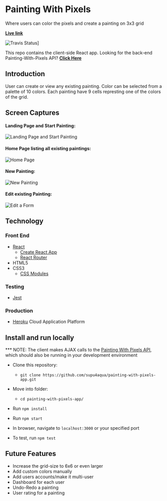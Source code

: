   # Painting With Pixels

  Where users can color the pixels and create a painting on 3x3 grid

  **[Live link](hhttps://painting-with-pixels-app.mesupi.now.sh/)**
  
  ![Travis Status](https://img.shields.io/travis/supu4aqua/painting-with-pixels-app)]
  
  This repo contains the client-side React app. Looking for the back-end Painting-With-Pixels API? **[Click Here](https://github.com/supu4aqua/painting-with-pixels-api.git)**

## Introduction
User can create or view any existing painting. Color can be selected from a palette of 10 colors.
Each painting have 9 cells represting one of the colors of the grid.

## Screen Captures
#### Landing Page and Start Painting:
![Landing Page and Start Painting](https://gyazo.com/ca9ea957d92689ab7250a572a741e5bd.gif)

#### Home Page listing all existing paintings:
![Home Page](https://gyazo.com/c56b9aba1fbfa9b94986321e3317bc0a.gif)

#### New Painting:
![New Painting](https://gyazo.com/c1b92c23a8f51253b33e0b0cf1feeead.gif)

#### Edit existing Painting: 
![Edit a Form](https://gyazo.com/3df743fa7d773795aef96d96f467d45f.gif)


## Technology

### Front End
* [React](https://reactjs.org/)
    * [Create React App](https://reactjs.org/docs/create-a-new-react-app.html)
    * [React Router](https://reacttraining.com/react-router/)
* HTML5
* CSS3
    * [CSS Modules](https://github.com/css-modules/css-modules)

### Testing
* [Jest](https://jestjs.io/en/)

### Production
* [Heroku](https://www.heroku.com/) Cloud Application Platform

## Install and run locally
*** NOTE: The client makes AJAX calls to the [Painting With Pixels API](https://github.com/supu4aqua/painting-with-pixels-api.git), which should also be running in your development environment

* Clone this repository:
    * `git clone https://github.com/supu4aqua/painting-with-pixels-app.git`
* Move into folder:
    * `cd painting-with-pixels-app/`
* Run `npm install`
* Run `npm start`
* In browser, navigate to `localhost:3000` or your specified port
  
* To test, run `npm test`


## Future Features
* Increase the grid-size to 6x6 or even larger
* Add custom colors manually
* Add users accounts/make it multi-user
* Dashboard for each user
* Undo-Redo a painting
* User rating for a painting
